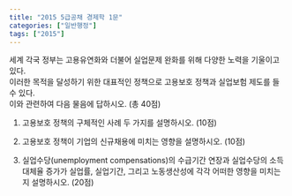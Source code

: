 ```yaml
---
title: "2015 5급공채 경제학 1문"
categories: ["일반행정"]
tags: ["2015"]
---
```


세계 각국 정부는 고용유연화와 더불어 실업문제 완화를 위해 다양한 노력을 기울이고 있다.  
이러한 목적을 달성하기 위한 대표적인 정책으로 고용보호 정책과 실업보험 제도를 들 수 있다.  
이와 관련하여 다음 물음에 답하시오. (총 40점)

1) 고용보호 정책의 구체적인 사례 두 가지를 설명하시오. (10점)

2) 고용보호 정책이 기업의 신규채용에 미치는 영향을 설명하시오. (10점)

3) 실업수당(unemployment compensations)의 수급기간 연장과 실업수당의 소득대체율 증가가 실업률, 실업기간, 그리고 노동생산성에 각각 어떠한 영향을 미치는지 설명하시오. (20점)

